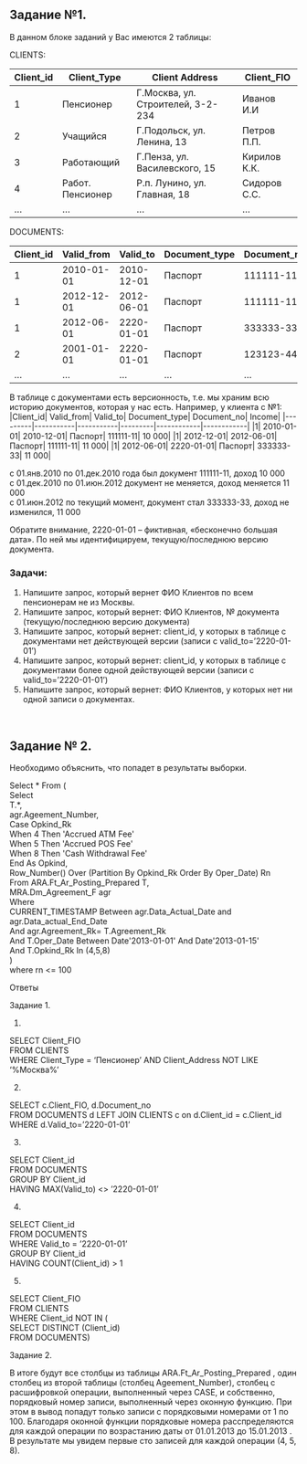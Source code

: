 ## Задание №1.

В данном блоке заданий у Вас имеются 2 таблицы:

CLIENTS:

|Client_id|	Client_Type|	Client Address|	Client_FIO|
|---------|-----------|-----------|---------|
|1|	Пенсионер|	Г.Москва, ул. Строителей, 3-2-234|	Иванов И.И|
|2|	Учащийся|	Г.Подольск, ул. Ленина, 13|	Петров П.П.|
|3|	Работающий|	Г.Пенза, ул. Василевского, 15|	Кирилов К.К.|
|4|	Работ. Пенсионер|	Р.п. Лунино, ул. Главная, 18|	Сидоров С.С.|
|…|	…	|…	|…|

DOCUMENTS:

|Client_id|	Valid_from|	Valid_to|	Document_type|	Document_no|	Income|
|---------|-----------|-----------|---------|------------|------------|
|1|	2010-01-01|	2010-12-01|	Паспорт|	111111-11|	10 000|
|1|	2012-12-01|	2012-06-01|	Паспорт|	111111-11|	11 000|
|1|	2012-06-01|	2220-01-01|	Паспорт|	333333-33|	11 000|
|2|	2001-01-01|	2220-01-01|	Паспорт|	123123-44|	5 000|
|…|	…	|…	|…|	…	|	…	|


В таблице с документами есть версионность, т.е. мы храним всю историю документов, которая у нас есть. Например, у клиента с №1:
|Client_id|	Valid_from|	Valid_to|	Document_type|	Document_no|	Income|
|---------|-----------|-----------|---------|------------|------------|
|1|	2010-01-01|	2010-12-01|	Паспорт|	111111-11|	10 000|
|1|	2012-12-01|	2012-06-01|	Паспорт|	111111-11|	11 000|
|1|	2012-06-01|	2220-01-01|	Паспорт|	333333-33|	11 000|

с 01.янв.2010 по 01.дек.2010 года был документ 111111-11, доход 10 000 <br>
с 01.дек.2010 по 01.июн.2012 документ не меняется, доход меняется 11 000 <br>
с 01.июн.2012 по текущий момент, документ стал 333333-33, доход не изменился, 11 000 <br>

Обратите внимание, 2220-01-01 – фиктивная, «бесконечно большая дата». По ней мы идентифицируем, текущую/последнюю версию документа.

### Задачи:
1)	Напишите запрос, который вернет ФИО Клиентов по всем пенсионерам не из Москвы.
2)	Напишите запрос, который вернет: ФИО Клиентов, № документа (текущую/последнюю версию документа)
3)	Напишите запрос, который вернет: client_id, у которых в таблице с документами нет действующей версии (записи с valid_to=’2220-01-01’)
4)	Напишите запрос, который вернет: client_id, у которых в таблице с документами более одной действующей версии (записи с valid_to=’2220-01-01’)
5)	Напишите запрос, который вернет: ФИО Клиентов, у которых нет ни одной записи о документах.

<br>

## Задание № 2.

Необходимо объяснить, что попадет в результаты выборки. 

Select * From ( <br>
  Select <br>
    T.*, <br>
    agr.Ageement_Number, <br>
    Case Opkind_Rk <br>
      When 4 Then 'Accrued ATM Fee' <br>
      When 5 Then 'Accrued POS Fee' <br>
      When 8 Then 'Cash Withdrawal Fee' <br>
    End As Opkind, <br>
    Row_Number() Over (Partition By Opkind_Rk Order By Oper_Date) Rn <br>
  From ARA.Ft_Ar_Posting_Prepared T, <br>
     MRA.Dm_Agreement_F agr <br>
  Where  <br>
    CURRENT_TIMESTAMP Between agr.Data_Actual_Date and agr.Data_actual_End_Date <br>
     And agr.Agreement_Rk= T.Agreement_Rk <br>
    And T.Oper_Date Between Date'2013-01-01' And  Date'2013-01-15' <br>
    And T.Opkind_Rk In (4,5,8) <br>
) <br>
where rn <= 100 <br>



Ответы

Задание 1.

1. <br>
SELECT Client_FIO <br>
FROM CLIENTS <br>
WHERE Client_Type = ‘Пенсионер’ AND Client_Address NOT LIKE ‘%Москва%’ <br>

2. <br>
SELECT c.Client_FIO, d.Document_no <br>
FROM DOCUMENTS d LEFT JOIN CLIENTS c on d.Client_id = c.Client_id <br>
WHERE d.Valid_to=’2220-01-01’ <br>

3. <br>
SELECT Client_id <br>
FROM DOCUMENTS <br>
GROUP BY Client_id <br>
HAVING MAX(Valid_to) <> ’2220-01-01’ <br>

4. <br>
SELECT Client_id <br>
FROM DOCUMENTS <br>
WHERE Valid_to = ’2220-01-01’ <br>
GROUP BY Client_id <br>
HAVING COUNT(Client_id) > 1 <br>

5. <br>
SELECT Client_FIO <br>
FROM CLIENTS <br>
WHERE Client_id NOT IN ( <br>
    SELECT DISTINCT (Client_id) <br>
    FROM DOCUMENTS) <br>



Задание 2.

  В итоге будут все столбцы из таблицы ARA.Ft_Ar_Posting_Prepared , один столбец из второй таблицы (столбец Ageement_Number), столбец с расшифровкой операции, выполненный через CASE, и собственно, порядковый номер записи, выполненный через оконную функцию. При этом в вывод попадут только записи с порядковыми номерами от 1 по 100. Благодаря оконной функции порядковые номера расспределяются для каждой операции по возрастанию даты от 01.01.2013 до 15.01.2013 . В результате мы увидем первые сто записей для каждой операции (4, 5, 8).






